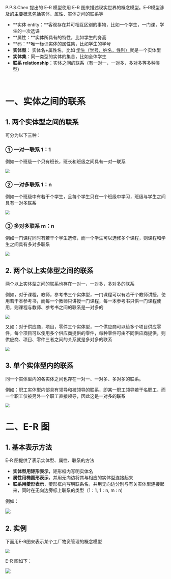 P.P.S.Chen 提出的 E-R 模型使用 E-R 图来描述现实世界的概念模型。E-R模型涉及的主要概念包括实体、属性、实体之间的联系等

- **实体 entity：**客观存在并可相互区别的事物，比如一个学生，一门课，学生的一次选课
- **属性：**实体所具有的特性，比如学生的身高
- **码：**唯一标识实体的属性集，比如学生的学号
- **实体型**： 实体名+属性名，比如 <u>学生（学号，姓名，性别）</u>就是一个实体型
- **实体集**：同一类型的实体的集合，比如全体学生
- **联系 relationship**：实体之间的联系（有一对一，一对多，多对多等多种类型）

<br>

# 一、实体之间的联系

## 1. 两个实体型之间的联系

可分为以下三种：

### ① 一对一联系 1：1

例如一个班级一个只有班长，班长和班级之间具有一对一联系

<img src="https://gitee.com/veal98/images/raw/master/img/20200419162515.png" style="zoom: 80%;" />

### ② 一对多联系 1：n

例如一个班级中有若干个学生，且每个学生只在一个班级中学习，班级与学生之间具有一对多联系

<img src="https://gitee.com/veal98/images/raw/master/img/20200419162536.png" style="zoom:80%;" />

### ③ 多对多联系 m：n

例如一门课程同时有若干个学生选修，而一个学生可以选修多个课程，则课程和学生之间具有多对多联系

<img src="https://gitee.com/veal98/images/raw/master/img/20200419162557.png" style="zoom:80%;" />

## 2. 两个以上实体型之间的联系

两个以上实体型之间的联系也存在一对一，一对多，多对多的联系

例如，对于课程，教师，参考书三个实体型，一门课程可以有若干个教师讲授，使用若干本参考书，而每一个教师只讲授一门课程，每一本参考书只供一门课程使用，则课程与教师、参考书之间的联系是一对多的

<img src="https://gitee.com/veal98/images/raw/master/img/20200419163203.png" style="zoom:80%;" />

又如：对于供应商，项目，零件三个实体型，一个供应商可以给多个项目供应零件，每个项目可以使用多个供应商提供的零件，每种零件可由不同供应商提供，则供应商、项目、零件三者之间的关系就是多对多的联系

<img src="https://gitee.com/veal98/images/raw/master/img/20200419163220.png" style="zoom:80%;" />



## 3. 单个实体型内的联系

同一个实体型内的各实体之间也存在一对一、一对多、多对多的联系。

例如：职工实体型内部具有领导和被领导的联系，即某一职工领导若干名职工，而一个职工仅被另外一个职工直接领导，因此这是一对多的联系

<img src="https://gitee.com/veal98/images/raw/master/img/20200419163528.png" style="zoom:80%;" />

<br>

# 二、E-R 图

## 1. 基本表示方法

E-R 图提供了表示实体型、属性、联系的方法

- **实体型用矩形表示**，矩形框内写明实体名
- **属性用椭圆形表示**，并用无向边将其与相应的实体型连接起来
- **联系用菱形表示**，菱形框内写明联系名，并用无向边分别与有关实体型连接起来，同时在无向边旁标上联系的类型（1：1, 1：n, m : n)

例如：

![](https://gitee.com/veal98/images/raw/master/img/20200419164120.png)

## 2. 实例

下面用E-R图来表示某个工厂物资管理的概念模型

<img src="https://gitee.com/veal98/images/raw/master/img/20200419164431.png" style="zoom:80%;" />

E-R 图如下：

<img src="https://gitee.com/veal98/images/raw/master/img/20200419164942.png"  />